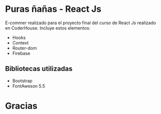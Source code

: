 # Puras ñañas - React Js

E-commer realizado para el proyecto final del curso de React Js realizado en CoderHouse. Incluye estos elementos:
* Hooks
* Context
* Router-dom
* Firebase

## Bibliotecas utilizadas

* Bootstrap
* FontAweson 5.5


# Gracias
